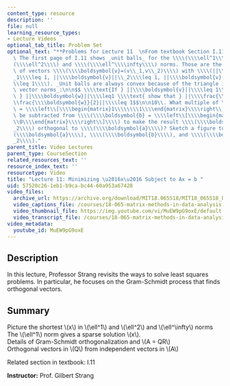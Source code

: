 ```yaml
---
content_type: resource
description: ''
file: null
learning_resource_types:
- Lecture Videos
optional_tab_title: Problem Set
optional_text: "**Problems for Lecture 11  \nFrom textbook Section I.11**\n\n6\\.\
  \ The first page of I.11 shows _unit balls_ for the \\\\(\\\\ell^1\\\\) and \\\\\
  (\\\\ell^2\\\\) and \\\\(\\\\ell^\\\\infty\\\\) norms. Those are the three sets\
  \ of vectors \\\\(\\\\boldsymbol{v}=(v\\_1,v\\_2)\\\\) with \\\\(||\\\\boldsymbol{v}||\\\
  _1\\\\leq 1, ||\\\\boldsymbol{v}||\\_2\\\\leq 1, ||\\\\boldsymbol{v}||\\_\\\\infty\\\
  \\leq 1\\\\). _Unit balls are always convex because of the triangle inequality for\
  \ vector norms_:\n\n$$ \\\\text{If } ||\\\\boldsymbol{v}||\\\\leq 1\\\\text{ and\
  \ } ||\\\\boldsymbol{w}||\\\\leq1 \\\\text{ show that } ||\\\\frac{\\\\boldsymbol{v}}{2}+\\\
  \\frac{\\\\boldsymbol{w}}{2}||\\\\leq 1$$\n\n10\\. What multiple of \\\\(\\\\boldsymbol{a}\
  \ = \\\\left\\[\\\\begin{matrix}1\\\\\\\\1\\\\end{matrix}\\\\right\\]\\\\) should\
  \ be subtracted from \\\\(\\\\boldsymbol{b} = \\\\left\\[\\\\begin{matrix}4\\\\\\\
  \\0\\\\end{matrix}\\\\right\\]\\\\) to make the result \\\\(\\\\boldsymbol{A}\\\
  _2\\\\) orthogonal to \\\\(\\\\boldsymbol{a}\\\\)? Sketch a figure to show \\\\\
  (\\\\boldsymbol{a}\\\\), \\\\(\\\\boldsymbol{b}\\\\), and \\\\(\\\\boldsymbol{A}\\\
  _2\\\\)."
parent_title: Video Lectures
parent_type: CourseSection
related_resources_text: ''
resource_index_text: ''
resourcetype: Video
title: "Lecture 11: Minimizing \u2016x\u2016 Subject to Ax = b "
uid: 57520c26-1eb1-b9ca-bc44-60a953a67428
video_files:
  archive_url: https://archive.org/download/MIT18.065S18/MIT18_065S18_Lecture11_300k.mp4
  video_captions_file: /courses/18-065-matrix-methods-in-data-analysis-signal-processing-and-machine-learning-spring-2018/166e9930bc7f53a89f94206db8661367_MuEW9pG9oxE.vtt
  video_thumbnail_file: https://img.youtube.com/vi/MuEW9pG9oxE/default.jpg
  video_transcript_file: /courses/18-065-matrix-methods-in-data-analysis-signal-processing-and-machine-learning-spring-2018/f8ece4b5c1f0a1c6d1ff79a17e0162e2_MuEW9pG9oxE.pdf
video_metadata:
  youtube_id: MuEW9pG9oxE
---
```


Description
-----------

In this lecture, Professor Strang revisits the ways to solve least squares problems. In particular, he focuses on the Gram-Schmidt process that finds orthogonal vectors.

Summary
-------

Picture the shortest \\(x\\) in \\(\\ell^1\\) and \\(\\ell^2\\) and \\(\\ell^\\infty\\) norms  
The \\(\\ell^1\\) norm gives a sparse solution \\(x\\).  
Details of Gram-Schmidt orthogonalization and \\(A = QR\\)  
Orthogonal vectors in \\(Q\\) from independent vectors in \\(A\\)

Related section in textbook: I.11

**Instructor:** Prof. Gilbert Strang